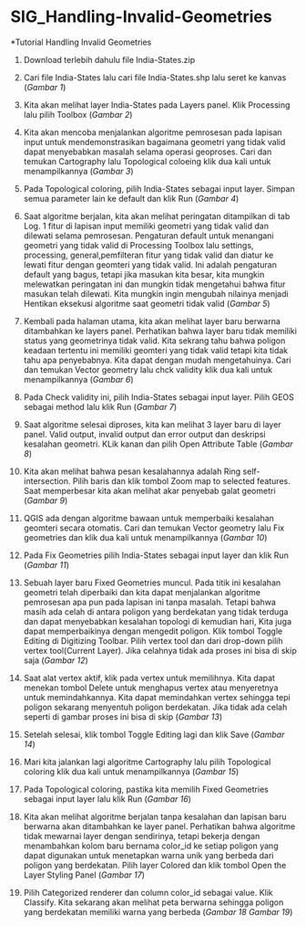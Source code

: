 # SIG_Handling-Invalid-Geometries

*Tutorial Handling Invalid Geometries

1. Download terlebih dahulu file India-States.zip 

2. Cari file India-States lalu cari file India-States.shp lalu seret ke kanvas (*Gambar 1*)

3. Kita akan melihat layer India-States pada Layers panel. Klik Processing lalu pilih Toolbox (*Gambar 2*)

4. Kita akan mencoba menjalankan algoritme pemrosesan pada lapisan input untuk mendemonstrasikan bagaimana geometri yang tidak valid dapat menyebabkan masalah selama operasi geoproses. Cari dan temukan Cartography lalu Topological coloeing klik dua kali untuk menampilkannya (*Gambar 3*)

5. Pada Topological coloring, pilih India-States sebagai input layer. Simpan semua parameter lain ke default dan klik Run (*Gambar 4*)

6. Saat algoritme berjalan, kita akan melihat peringatan ditampilkan di tab Log. 1 fitur di lapisan input memiliki geometri yang tidak valid dan dilewati selama pemrosesan. Pengaturan default untuk menangani geometri yang tidak valid di Processing Toolbox lalu  settings, processing, general,pemfilteran fitur yang tidak valid dan diatur ke lewati fitur dengan geomteri yang tidak valid. Ini adalah pengaturan default yang bagus, tetapi jika masukan kita besar, kita mungkin melewatkan peringatan ini dan mungkin tidak mengetahui bahwa fitur masukan telah dilewati. Kita mungkin ingin mengubah nilainya menjadi Hentikan eksekusi algoritme saat geometri tidak valid (*Gambar 5*)

7. Kembali pada halaman utama, kita akan melihat layer baru berwarna ditambahkan ke layers panel. Perhatikan bahwa layer baru tidak memiliki status yang geometrinya tidak valid. Kita sekrang tahu bahwa poligon keadaan tertentu ini memiliki geomteri yang tidak valid tetapi kita tidak tahu apa penyebabnya. Kita dapat dengan mudah mengetahuinya. Cari dan temukan Vector geometry lalu chck validity klik dua kali untuk menampilkannya (*Gambar 6*)

8. Pada Check validity ini, pilih India-States sebagai input layer. Pilih GEOS sebagai method lalu klik Run (*Gambar 7*)

9. Saat algoritme selesai diproses, kita kan melihat 3 layer baru di layer panel. Valid output, invalid output dan error output dan deskripsi kesalahan geometri. KLik kanan dan pilih Open Attribute Table (*Gambar 8*)

10. Kita akan melihat bahwa pesan kesalahannya adalah Ring self-intersection. Pilih baris dan klik tombol Zoom map to selected features. Saat memperbesar kita akan melihat akar penyebab galat geometri (*Gambar 9*)

11. QGIS ada dengan algoritme bawaan untuk memperbaiki kesalahan geomteri secara otomatis. Cari dan temukan Vector geometry lalu Fix geometries dan klik dua kali untuk menampilkannya (*Gambar 10*)

12. Pada Fix Geometries pilih India-States sebagai input layer dan klik Run (*Gambar 11*)

13. Sebuah layer baru Fixed Geometries muncul. Pada titik ini kesalahan geometri telah diperbaiki dan kita dapat menjalankan algoritme pemrosesan apa pun pada lapisan ini tanpa masalah. Tetapi bahwa masih ada celah di antara poligon yang berdekatan yang tidak terduga dan dapat menyebabkan kesalahan topologi di kemudian hari, Kita juga dapat memperbaikinya dengan mengedit poligon. Klik tombol Toggle Editing di Digitizing Toolbar. Pilih vertex tool dan dari drop-down pilih vertex tool(Current Layer). Jika celahnya tidak ada proses ini bisa di skip saja (*Gambar 12*)

14. Saat alat vertex aktif, klik pada vertex untuk memilihnya. Kita dapat menekan tombol Delete untuk menghapus vertex atau menyeretnya untuk memindahkannya. Kita dapat memindahkan vertex sehingga tepi poligon sekarang menyentuh poligon berdekatan. Jika tidak ada celah seperti di gambar proses ini bisa di skip (*Gambar 13*)

15. Setelah selesai, klik tombol Toggle Editing lagi dan klik Save (*Gambar 14*)

16. Mari kita jalankan lagi algoritme Cartography lalu pilih Topological coloring klik dua kali untuk menampilkannya (*Gambar 15*)

17. Pada Topological coloring, pastika kita memilih Fixed Geometries sebagai input layer lalu klik Run (*Gambar 16*)

18. Kita akan melihat algoritme berjalan tanpa kesalahan dan lapisan baru berwarna akan ditambahkan ke layer panel. Perhatikan bahwa algoritme tidak mewarnai layer dengan sendirinya, tetapi bekerja dengan menambahkan kolom baru bernama color_id ke setiap poligon yang dapat digunakan untuk menetapkan warna unik yang berbeda dari poligon yang berdekatan. Pilih layer Colored dan klik tombol Open the Layer Styling Panel (*Gambar 17*)

19. Pilih Categorized renderer dan column color_id sebagai value. Klik Classify. Kita sekarang akan melihat peta berwarna sehingga poligon yang berdekatan memiliki warna yang berbeda (*Gambar 18* *Gambar 19*)
